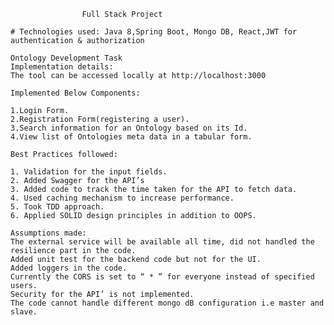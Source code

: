 					Full Stack Project
	
	# Technologies used: Java 8,Spring Boot, Mongo DB, React,JWT for authentication & authorization

	Ontology Development Task
	Implementation details:
	The tool can be accessed locally at http://localhost:3000
 
 	Implemented Below Components:
  
  	1.Login Form.
  	2.Registration Form(registering a user).
  	3.Search information for an Ontology based on its Id.
  	4.View list of Ontologies meta data in a tabular form.
  
  	Best Practices followed:
  
  	1. Validation for the input fields. 
  	2. Added Swagger for the API’s
  	3. Added code to track the time taken for the API to fetch data.
  	4. Used caching mechanism to increase performance.
  	5. Took TDD approach.
  	6. Applied SOLID design principles in addition to OOPS.

	Assumptions made:
	The external service will be available all time, did not handled the resilience part in the code.
	Added unit test for the backend code but not for the UI.
	Added loggers in the code.
	Currently the CORS is set to “ * ” for everyone instead of specified users.
	Security for the API’ is not implemented.
	The code cannot handle different mongo dB configuration i.e master and slave.

 


